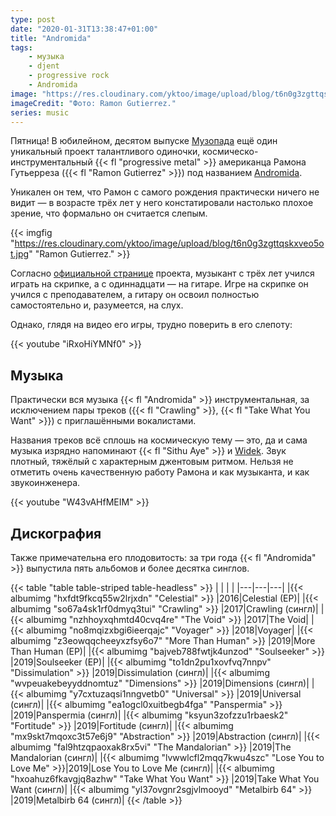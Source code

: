 ```yaml
---
type: post
date: "2020-01-31T13:38:47+01:00"
title: "Andromida"
tags:
    - музыка
    - djent
    - progressive rock
    - Andromida
image: "https://res.cloudinary.com/yktoo/image/upload/blog/t6n0g3zgttqskxveo5ot.jpg"
imageCredit: "Фото: Ramon Gutierrez."
series: music
---
```


Пятница! В юбилейном, десятом выпуске [Музопада](/series/music) ещё один уникальный проект талантливого одиночки, космическо-инструментальный {{< fl "progressive metal" >}} американца Рамона Гутьерреза ({{< fl "Ramon Gutierrez" >}}) под названием [Andromida](https://andromidaofficial.com/).

Уникален он тем, что Рамон с самого рождения практически ничего не видит — в возрасте трёх лет у него констатировали настолько плохое зрение, что формально он считается слепым.

<!--more-->

{{< imgfig "https://res.cloudinary.com/yktoo/image/upload/blog/t6n0g3zgttqskxveo5ot.jpg" "Ramon Gutierrez." >}}

Согласно [официальной странице](https://andromidaofficial.com/) проекта, музыкант с трёх лет учился играть на скрипке, а с одиннадцати — на гитаре. Игре на скрипке он учился с преподавателем, а гитару он освоил полностью самостоятельно и, разумеется, на слух.

Однако, глядя на видео его игры, трудно поверить в его слепоту:

{{< youtube "iRxoHiYMNf0" >}}

## Музыка

Практически вся музыка {{< fl "Andromida" >}} инструментальная, за исключением пары треков ({{< fl "Crawling" >}}, {{< fl "Take What You Want" >}}) с приглашёнными вокалистами.

Названия треков всё сплошь на космическую тему — это, да и сама музыка изрядно напоминают {{< fl "Sithu Aye" >}} и [Widek](0673). Звук плотный, тяжёлый с характерным джентовым ритмом. Нельзя не отметить очень качественную работу Рамона и как музыканта, и как звукоинженера.

{{< youtube "W43vAHfMEIM" >}}

## Дискография

Также примечательна его плодовитость: за три года {{< fl "Andromida" >}} выпустила пять альбомов и более десятка синглов.

{{< table "table table-striped table-headless" >}}
|   |   |   |
|---|---|---|
|{{< albumimg "hxfdt9fkcq55w2lrjxdn" "Celestial" >}}          |2016|Celestial (EP)|
|{{< albumimg "so67a4sk1rf0dmyq3tui" "Crawling" >}}           |2017|Crawling (сингл)|
|{{< albumimg "nzhhoyxqhmtd40cvq4re" "The Void" >}}           |2017|The Void|
|{{< albumimg "no8mqizxbgi6ieerqajc" "Voyager" >}}            |2018|Voyager|
|{{< albumimg "z3eowqqcheeyxzfsy6o7" "More Than Human" >}}    |2019|More Than Human (EP)|
|{{< albumimg "bajveb788fwtjk4unzod" "Soulseeker" >}}         |2019|Soulseeker (EP)|
|{{< albumimg "to1dn2pu1xovfvq7nnpv" "Dissimulation" >}}      |2019|Dissimulation (сингл)|
|{{< albumimg "wvpeuakebeyyddnomtuz" "Dimensions" >}}         |2019|Dimensions (сингл)|
|{{< albumimg "y7cxtuzaqsi1nngvetb0" "Universal" >}}          |2019|Universal (сингл)|
|{{< albumimg "ea1ogcl0xuitbegb4fga" "Panspermia" >}}         |2019|Panspermia (сингл)|
|{{< albumimg "ksyun3zofzzu1rbaesk2" "Fortitude" >}}          |2019|Fortitude (сингл)|
|{{< albumimg "mx9skt7mqoxc3t57e6j9" "Abstraction" >}}        |2019|Abstraction (сингл)|
|{{< albumimg "fal9htzqpaoxak8rx5vi" "The Mandalorian" >}}    |2019|The Mandalorian (сингл)|
|{{< albumimg "lvwwlcfl2mqq7kwu4szc" "Lose You to Love Me" >}}|2019|Lose You to Love Me (сингл)|
|{{< albumimg "hxoahuz6fkavgjq8azhw" "Take What You Want" >}} |2019|Take What You Want (сингл)|
|{{< albumimg "yl37ovgnr2sgjvlmooyd" "Metalbirb 64" >}}       |2019|Metalbirb 64 (сингл)|
{{< /table >}}
